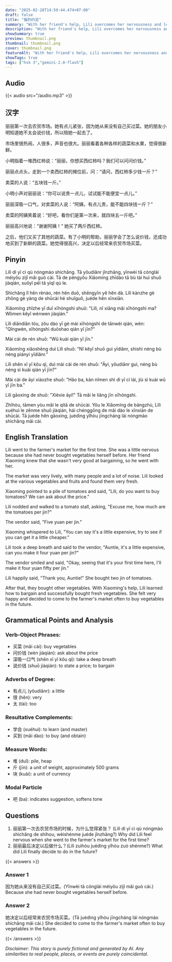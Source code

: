 ```yaml
---
date: "2025-02-28T14:59:44.474+07:00"
draft: false
title: "猫的约定"
summary: "With her friend's help, Lili overcomes her nervousness and learns to bargain at the farmer's market, successfully buying fresh vegetables and deciding to become a regular shopper."
description: "With her friend's help, Lili overcomes her nervousness and learns to bargain at the farmer's market, successfully buying fresh vegetables and deciding to become a regular shopper."
showSummary: true
preview: thumbnail.png
thumbnail: thumbnail.png
cover: thumbnail.png
featureAlt: "With her friend's help, Lili overcomes her nervousness and learns to bargain at the farmer's market, successfully buying fresh vegetables and deciding to become a regular shopper."
showTags: true
tags: ["hsk 3","gemini-2.0-flash"]
---
```


## Audio
{{< audio src="/audio.mp3" >}}

## 汉字

丽丽第一次去农贸市场。她有点儿紧张，因为她从来没有自己买过菜。她的朋友小明知道她不太会说价钱，所以陪她一起去了。

市场里很热闹，人很多，声音也很大。丽丽看着各种各样的蔬菜和水果，觉得很新鲜。

小明指着一堆西红柿说：“丽丽，你想买西红柿吗？我们可以问问价钱。”

丽丽点点头，走到一个卖西红柿的摊位前，问：“请问，西红柿多少钱一斤？”

卖菜的人说：“五块钱一斤。”

小明小声对丽丽说：“你可以说贵一点儿，试试能不能便宜一点儿。”

丽丽深吸一口气，对卖菜的人说：“阿姨，有点儿贵，能不能四块钱一斤？”

卖菜的阿姨笑着说：“好吧，看你们是第一次来，就四块五一斤吧。”

丽丽高兴地说：“谢谢阿姨！” 她买了两斤西红柿。

之后，他们又买了其他的蔬菜。有了小明的帮助，丽丽学会了怎么说价钱，还成功地买到了新鲜的蔬菜。她觉得很高兴，决定以后经常来农贸市场买菜。

## Pinyin

Lìlì dì yī cì qù nóngmào shìchǎng. Tā yǒudiǎnr jǐnzhāng, yīnwèi tā cónglái méiyǒu zìjǐ mǎi guò cài. Tā de péngyǒu Xiǎomíng zhīdào tā bù tài huì shuō jiàqián, suǒyǐ péi tā yīqǐ qù le.

Shìchǎng lǐ hěn rènào, rén hěn duō, shēngyīn yě hěn dà. Lìlì kànzhe gè zhǒng gè yàng de shūcài hé shuǐguǒ, juéde hěn xīnxiān.

Xiǎomíng zhǐzhe yī duī xīhóngshì shuō: "Lìlì, nǐ xiǎng mǎi xīhóngshì ma? Wǒmen kěyǐ wènwen jiàqián."

Lìlì diǎndiǎn tóu, zǒu dào yī gè mài xīhóngshì de tānwèi qián, wèn: "Qǐngwèn, xīhóngshì duōshao qián yī jīn?"

Mài cài de rén shuō: "Wǔ kuài qián yī jīn."

Xiǎomíng xiǎoshēng duì Lìlì shuō: "Nǐ kěyǐ shuō guì yīdiǎnr, shìshì néng bù néng piányi yīdiǎnr."

Lìlì shēn xī yī kǒu qì, duì mài cài de rén shuō: "Āyí, yǒudiǎnr guì, néng bù néng sì kuài qián yī jīn?"

Mài cài de āyí xiàozhe shuō: "Hǎo ba, kàn nǐmen shì dì yī cì lái, jiù sì kuài wǔ yī jīn ba."

Lìlì gāoxìng de shuō: "Xièxie āyí!" Tā mǎi le liǎng jīn xīhóngshì.

Zhīhòu, tāmen yòu mǎi le qítā de shūcài. Yǒu le Xiǎomíng de bāngzhù, Lìlì xuéhuì le zěnme shuō jiàqián, hái chénggōng de mǎi dào le xīnxiān de shūcài. Tā juéde hěn gāoxìng, juédìng yǐhòu jīngcháng lái nóngmào shìchǎng mǎi cài.

## English Translation

Lili went to the farmer's market for the first time. She was a little nervous because she had never bought vegetables herself before. Her friend Xiaoming knew that she wasn't very good at bargaining, so he went with her.

The market was very lively, with many people and a lot of noise. Lili looked at the various vegetables and fruits and found them very fresh.

Xiaoming pointed to a pile of tomatoes and said, "Lili, do you want to buy tomatoes? We can ask about the price."

Lili nodded and walked to a tomato stall, asking, "Excuse me, how much are the tomatoes per jin?"

The vendor said, "Five yuan per jin."

Xiaoming whispered to Lili, "You can say it's a little expensive, try to see if you can get it a little cheaper."

Lili took a deep breath and said to the vendor, "Auntie, it's a little expensive, can you make it four yuan per jin?"

The vendor smiled and said, "Okay, seeing that it's your first time here, I'll make it four yuan fifty per jin."

Lili happily said, "Thank you, Auntie!" She bought two jin of tomatoes.

After that, they bought other vegetables. With Xiaoming's help, Lili learned how to bargain and successfully bought fresh vegetables. She felt very happy and decided to come to the farmer's market often to buy vegetables in the future.

## Grammatical Points and Analysis

### Verb-Object Phrases:

- 买菜 (mǎi cài): buy vegetables
- 问价钱 (wèn jiàqián): ask about the price
- 深吸一口气 (shēn xī yī kǒu qì): take a deep breath
- 说价钱 (shuō jiàqián): to state a price; to bargain

### Adverbs of Degree:

- 有点儿 (yǒudiǎnr): a little
- 很 (hěn): very
- 太 (tài): too

### Resultative Complements:

- 学会 (xuéhuì): to learn (and master)
- 买到 (mǎi dào): to buy (and obtain)

### Measure Words:

- 堆 (duī): pile, heap
- 斤 (jīn): a unit of weight, approximately 500 grams
- 块 (kuài): a unit of currency

### Modal Particle

- 吧 (ba): indicates suggestion, softens tone

## Questions

1.  丽丽第一次去农贸市场的时候，为什么觉得紧张？ (Lìlì dì yī cì qù nóngmào shìchǎng de shíhou, wèishénme juéde jǐnzhāng?)
    Why did Lili feel nervous when she went to the farmer's market for the first time?
2.  丽丽最后决定以后做什么？(Lìlì zuìhòu juédìng yǐhòu zuò shénme?)
    What did Lili finally decide to do in the future?

{{< answers >}}

### Answer 1
因为她从来没有自己买过菜。(Yīnwèi tā cónglái méiyǒu zìjǐ mǎi guò cài.)
Because she had never bought vegetables herself before.

### Answer 2
她决定以后经常来农贸市场买菜。(Tā juédìng yǐhòu jīngcháng lái nóngmào shìchǎng mǎi cài.)
She decided to come to the farmer's market often to buy vegetables in the future.

{{< /answers >}}


*Disclaimer: This story is purely fictional and generated by AI. Any similarities to real people, places, or events are purely coincidental.*